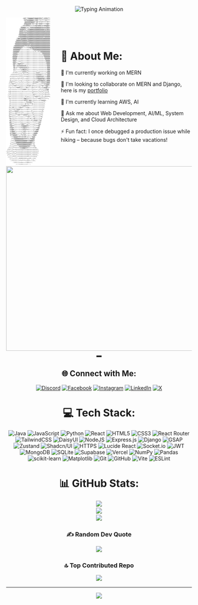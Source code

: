<div align="center">
 
 
<p align="center">
  <img src="https://readme-typing-svg.demolab.com?font=Fira+Code&weight=600&size=22&duration=3000&pause=1000&color=F7DF1L&center=true&vCenter=true&multiline=false&repeat=true&random=false&width=600&height=100&lines=Welcome%2C+I%27m+Aman;Welcome%2C+I%27m+a+MERN+developer;Welcome%2C+I%27m+a+Django+developer;Welcome%2C+I%27m+a+space+lover;Welcome%2C+I%27m+an+AI+enthusiast" alt="Typing Animation">
</p>


<div style="display: flex; align-items: center; justify-content: center; gap: 30px;">

  <!-- ASCII Art (Left) -->
  <div style="flex: 0.5; text-align: center;">
    <img width=400 height=400 src="ASCII-art (1).png"/>
  </div>

  <!-- About Me (Right) -->
  <div style="flex: 1.5; text-align: left;">
    <h1>💫 About Me:</h1>
    <p>🔭 I'm currently working on MERN</p>
    <p>👯 I'm looking to collaborate on MERN and Django, here is my <a href="https://iportfolio2.vercel.app/">portfolio</a> </p>
    <p>🌱 I'm currently learning AWS, AI</p>
    <p>💬 Ask me about Web Development, AI/ML, System Design, and Cloud Architecture</p>
    <p>⚡ Fun fact: I once debugged a production issue while hiking – because bugs don't take vacations!</p>

  </div>

</div>
    <img src="https://c.tenor.com/vVvjk9R65CUAAAAC/tenor.gif" width="800" height="500">▬


## 🌐 Connect with Me:
[![Discord](https://img.shields.io/badge/Discord-%237289DA.svg?logo=discord&logoColor=white)](https://discord.gg/https://discord.com/channels/1222110907589595187/1222112822125658163) [![Facebook](https://img.shields.io/badge/Facebook-%231877F2.svg?logo=Facebook&logoColor=white)](https://www.facebook.com/profile.php?id=100088125770558) [![Instagram](https://img.shields.io/badge/Instagram-%23E4405F.svg?logo=Instagram&logoColor=white)](https://www.instagram.com/_baarish2211_/?utm_source=qr&igsh=ZDZ5NmFiOW04bmoz) [![LinkedIn](https://img.shields.io/badge/LinkedIn-%230077B5.svg?logo=linkedin&logoColor=white)](https://www.linkedin.com/in/aman-baghel-1a99a42a7/) [![X](https://img.shields.io/badge/X-black.svg?logo=X&logoColor=white)](https://x.com/KumarBaarish)

# 💻 Tech Stack:
![Java](https://img.shields.io/badge/java-%23ED8B00.svg?style=for-the-badge&logo=openjdk&logoColor=white) ![JavaScript](https://img.shields.io/badge/javascript-%23323330.svg?style=for-the-badge&logo=javascript&logoColor=%23F7DF1E) ![Python](https://img.shields.io/badge/python-3670A0?style=for-the-badge&logo=python&logoColor=ffdd54) ![React](https://img.shields.io/badge/react-%2320232a.svg?style=for-the-badge&logo=react&logoColor=%2361DAFB) ![HTML5](https://img.shields.io/badge/html5-%23E34F26.svg?style=for-the-badge&logo=html5&logoColor=white) ![CSS3](https://img.shields.io/badge/css3-%231572B6.svg?style=for-the-badge&logo=css3&logoColor=white) ![React Router](https://img.shields.io/badge/React_Router-CA4245?style=for-the-badge&logo=react-router&logoColor=white) ![TailwindCSS](https://img.shields.io/badge/tailwindcss-%2338B2AC.svg?style=for-the-badge&logo=tailwind-css&logoColor=white) ![DaisyUI](https://img.shields.io/badge/daisyui-5A0EF8?style=for-the-badge&logo=daisyui&logoColor=white) ![NodeJS](https://img.shields.io/badge/node.js-6DA55F?style=for-the-badge&logo=node.js&logoColor=white) ![Express.js](https://img.shields.io/badge/express.js-%23404d59.svg?style=for-the-badge&logo=express&logoColor=%2361DAFB) ![Django](https://img.shields.io/badge/django-%23092E20.svg?style=for-the-badge&logo=django&logoColor=white) ![GSAP](https://img.shields.io/badge/GSAP-88CE02?style=for-the-badge&logo=greensock&logoColor=white) ![Zustand](https://img.shields.io/badge/zustand-%2320232a.svg?style=for-the-badge&logo=react&logoColor=%2361DAFB) ![Shadcn/UI](https://img.shields.io/badge/shadcn/ui-000000?style=for-the-badge&logo=shadcnui&logoColor=white) ![HTTPS](https://img.shields.io/badge/HTTPS-FF5E00?style=for-the-badge&logo=http&logoColor=white) ![Lucide React](https://img.shields.io/badge/Lucide_React-gray?style=for-the-badge&logo=react&logoColor=white) ![Socket.io](https://img.shields.io/badge/Socket.io-black?style=for-the-badge&logo=socket.io&badgeColor=010101) ![JWT](https://img.shields.io/badge/JWT-black?style=for-the-badge&logo=JSON%20web%20tokens) ![MongoDB](https://img.shields.io/badge/MongoDB-%234ea94b.svg?style=for-the-badge&logo=mongodb&logoColor=white) ![SQLite](https://img.shields.io/badge/sqlite-%2307405e.svg?style=for-the-badge&logo=sqlite&logoColor=white) ![Supabase](https://img.shields.io/badge/Supabase-3ECF8E?style=for-the-badge&logo=supabase&logoColor=white) ![Vercel](https://img.shields.io/badge/vercel-%23000000.svg?style=for-the-badge&logo=vercel&logoColor=white) ![NumPy](https://img.shields.io/badge/numpy-%23013243.svg?style=for-the-badge&logo=numpy&logoColor=white) ![Pandas](https://img.shields.io/badge/pandas-%23150458.svg?style=for-the-badge&logo=pandas&logoColor=white) ![scikit-learn](https://img.shields.io/badge/scikit--learn-%23F7931E.svg?style=for-the-badge&logo=scikit-learn&logoColor=white) ![Matplotlib](https://img.shields.io/badge/Matplotlib-%23ffffff.svg?style=for-the-badge&logo=Matplotlib&logoColor=black) ![Git](https://img.shields.io/badge/git-%23F05033.svg?style=for-the-badge&logo=git&logoColor=white) ![GitHub](https://img.shields.io/badge/github-%23121011.svg?style=for-the-badge&logo=github&logoColor=white) ![Vite](https://img.shields.io/badge/vite-%23646CFF.svg?style=for-the-badge&logo=vite&logoColor=white) ![ESLint](https://img.shields.io/badge/ESLint-4B3263?style=for-the-badge&logo=eslint&logoColor=white)

# 📊 GitHub Stats:
![](https://github-readme-stats.vercel.app/api?username=coder-i&theme=radical&hide_border=true&include_all_commits=true&count_private=true)<br/>
![](https://github-readme-streak-stats.herokuapp.com/?user=coder-i&theme=radical&hide_border=true)<br/>
![](https://github-readme-stats.vercel.app/api/top-langs/?username=coder-i&theme=radical&hide_border=true&include_all_commits=true&count_private=true&layout=compact)

 
 

### ✍️ Random Dev Quote
![](https://readme-typing-svg.demolab.com?font=Fira+Code&weight=600&size=22&duration=3000&pause=1000&color=F7DF1E&center=true&vCenter=true&multiline=true&repeat=false&random=false&width=600&height=100&lines=%22Make+it+work%2C+make+it+right%2C+make+it+fast.%22;-+Kent+Beck)

 

### 🔝 Top Contributed Repo
![](https://github-contributor-stats.vercel.app/api?username=coder-i&limit=5&theme=radical&combine_all_yearly_contributions=true)

---
[![](https://visitcount.itsvg.in/api?id=coder-i&icon=2&color=6)](https://visitcount.itsvg.in)

</div>
